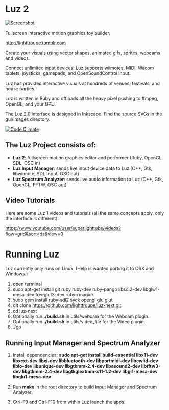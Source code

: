 # Luz 2

[![Screenshot](http://41.media.tumblr.com/accf5bff3d48056e959747db5fed666a/tumblr_nh8q2pWPCs1te3fw8o1_540.png)](http://lighttroupe.tumblr.com/)

Fullscreen interactive motion graphics toy builder.

<http://lighttroupe.tumblr.com>

Create your visuals using vector shapes, animated gifs, sprites, webcams and videos.

Connect unlimited input devices: Luz supports wiimotes, MIDI, Wacom tablets, joysticks, gamepads, and OpenSoundControl input.

Luz has provided interactive visuals at hundreds of venues, festivals, and house parties.

Luz is written in Ruby and offloads all the heavy pixel pushing to ffmpeg, OpenGL, and your GPU.

The Luz 2.0 interface is designed in Inkscape.  Find the source SVGs in the gui/images directory.

[![Code Climate](https://codeclimate.com/github/lighttroupe/luz-next.png)](https://codeclimate.com/github/lighttroupe/luz-next)

## The Luz Project consists of:

- **Luz 2**: fullscreen motion graphics editor and performer (Ruby, OpenGL, SDL, OSC in)
- **Luz Input Manager**: sends live input device data to Luz (C++, Gtk, libwiimote, SDL Input, OSC out)
- **Luz Spectrum Analyzer**: sends live audio information to Luz (C++, Gtk, OpenGL, FFTW, OSC out)

## Video Tutorials

Here are some Luz 1 videos and tutorials (all the same concepts apply, only the interface is different):

<https://www.youtube.com/user/superlighttube/videos?flow=grid&sort=da&view=0>

# Running Luz

Luz currently only runs on Linux.  (Help is wanted porting it to OSX and Windows.)

1. open terminal
2. sudo apt-get install git ruby ruby-dev ruby-pango libsdl2-dev libglw1-mesa-dev freeglut3-dev ruby-rmagick
3. sudo gem install ruby-sdl2 syck opengl glu glut
4. git clone https://github.com/lighttroupe/luz-next.git
5. cd luz-next
6. Optionally run **./build.sh** in utils/webcam for the Webcam plugin.
7. Optionally run **./build.sh** in utils/video_file for the Video plugin.
8. ./go

## Running Input Manager and Spectrum Analyzer

1. Install dependencies: **sudo apt-get install build-essential libx11-dev libxext-dev libxi-dev libbluetooth-dev libportmidi-dev libcwiid-dev liblo-dev libunique-dev libgtkmm-2.4-dev libasound2-dev libfftw3-dev libgtkmm-2.4-dev libgtkglextmm-x11-1.2-dev libgl1-mesa-dev libglu1-mesa-dev**

2. Run **make** in the root directory to build Input Manager and Spectrum Analyzer.

3. Ctrl-F9 and Ctrl-F10 from within Luz launch the apps.
